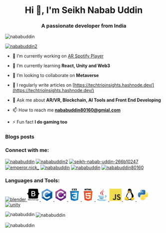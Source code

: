 <h1 align="center">Hi 👋, I'm Seikh Nabab Uddin</h1>
<h3 align="center">A passionate developer from India</h3>

<p align="left"> <img src="https://komarev.com/ghpvc/?username=nababuddin&label=Profile%20views&color=0e75b6&style=flat" alt="nababuddin" /> </p>

<p align="left"> <a href="https://twitter.com/nababuddin2" target="blank"><img src="https://img.shields.io/twitter/follow/nababuddin2?logo=twitter&style=for-the-badge" alt="nababuddin2" /></a> </p>

- 🔭 I’m currently working on [AR Spotify Player](https://www.instagram.com/ar/1000495164626332/)

- 🌱 I’m currently learning **React, Unity and Web3**

- 👯 I’m looking to collaborate on **Metaverse**

- 📝 I regularly write articles on [https://techtrioinsights.hashnode.dev/](https://techtrioinsights.hashnode.dev/)

- 💬 Ask me about **AR/VR, Blockchain, AI Tools and Front End Developing**

- 📫 How to reach me **nababuddin80160@gmial.com**

- ⚡ Fun fact **I do gaming too**

### Blogs posts
<!-- BLOG-POST-LIST:START -->
<!-- BLOG-POST-LIST:END -->

<h3 align="left">Connect with me:</h3>
<p align="left">
<a href="https://dev.to/nababuddin" target="blank"><img align="center" src="https://raw.githubusercontent.com/rahuldkjain/github-profile-readme-generator/master/src/images/icons/Social/devto.svg" alt="nababuddin" height="30" width="40" /></a>
<a href="https://twitter.com/nababuddin2" target="blank"><img align="center" src="https://raw.githubusercontent.com/rahuldkjain/github-profile-readme-generator/master/src/images/icons/Social/twitter.svg" alt="nababuddin2" height="30" width="40" /></a>
<a href="https://linkedin.com/in/seikh-nabab-uddin-266b10247" target="blank"><img align="center" src="https://raw.githubusercontent.com/rahuldkjain/github-profile-readme-generator/master/src/images/icons/Social/linked-in-alt.svg" alt="seikh-nabab-uddin-266b10247" height="30" width="40" /></a>
<a href="https://instagram.com/emperor.nick_" target="blank"><img align="center" src="https://raw.githubusercontent.com/rahuldkjain/github-profile-readme-generator/master/src/images/icons/Social/instagram.svg" alt="emperor.nick_" height="30" width="40" /></a>
<a href="https://www.behance.net/nababuddin" target="blank"><img align="center" src="https://raw.githubusercontent.com/rahuldkjain/github-profile-readme-generator/master/src/images/icons/Social/behance.svg" alt="nababuddin" height="30" width="40" /></a>
<a href="https://hashnode.com/nababuddin" target="blank"><img align="center" src="https://raw.githubusercontent.com/rahuldkjain/github-profile-readme-generator/master/src/images/icons/Social/hashnode.svg" alt="nababuddin" height="30" width="40" /></a>
<a href="https://medium.com/nababuddin80160" target="blank"><img align="center" src="https://raw.githubusercontent.com/rahuldkjain/github-profile-readme-generator/master/src/images/icons/Social/medium.svg" alt="nababuddin80160" height="30" width="40" /></a>
</p>

<h3 align="left">Languages and Tools:</h3>
<p align="left"> <a href="https://www.blender.org/" target="_blank" rel="noreferrer"> <img src="https://download.blender.org/branding/community/blender_community_badge_white.svg" alt="blender" width="40" height="40"/> </a> <a href="https://getbootstrap.com" target="_blank" rel="noreferrer"> <img src="https://raw.githubusercontent.com/devicons/devicon/master/icons/bootstrap/bootstrap-plain-wordmark.svg" alt="bootstrap" width="40" height="40"/> </a> <a href="https://www.cprogramming.com/" target="_blank" rel="noreferrer"> <img src="https://raw.githubusercontent.com/devicons/devicon/master/icons/c/c-original.svg" alt="c" width="40" height="40"/> </a> <a href="https://www.w3schools.com/cs/" target="_blank" rel="noreferrer"> <img src="https://raw.githubusercontent.com/devicons/devicon/master/icons/csharp/csharp-original.svg" alt="csharp" width="40" height="40"/> </a> <a href="https://www.w3schools.com/css/" target="_blank" rel="noreferrer"> <img src="https://raw.githubusercontent.com/devicons/devicon/master/icons/css3/css3-original-wordmark.svg" alt="css3" width="40" height="40"/> </a> <a href="https://www.w3.org/html/" target="_blank" rel="noreferrer"> <img src="https://raw.githubusercontent.com/devicons/devicon/master/icons/html5/html5-original-wordmark.svg" alt="html5" width="40" height="40"/> </a> <a href="https://www.java.com" target="_blank" rel="noreferrer"> <img src="https://raw.githubusercontent.com/devicons/devicon/master/icons/java/java-original.svg" alt="java" width="40" height="40"/> </a> <a href="https://developer.mozilla.org/en-US/docs/Web/JavaScript" target="_blank" rel="noreferrer"> <img src="https://raw.githubusercontent.com/devicons/devicon/master/icons/javascript/javascript-original.svg" alt="javascript" width="40" height="40"/> </a> <a href="https://www.linux.org/" target="_blank" rel="noreferrer"> <img src="https://raw.githubusercontent.com/devicons/devicon/master/icons/linux/linux-original.svg" alt="linux" width="40" height="40"/> </a> <a href="https://www.python.org" target="_blank" rel="noreferrer"> <img src="https://raw.githubusercontent.com/devicons/devicon/master/icons/python/python-original.svg" alt="python" width="40" height="40"/> </a> <a href="https://unity.com/" target="_blank" rel="noreferrer"> <img src="https://www.vectorlogo.zone/logos/unity3d/unity3d-icon.svg" alt="unity" width="40" height="40"/> </a> </p>

<p><img align="left" src="https://github-readme-stats.vercel.app/api/top-langs?username=nababuddin&show_icons=true&locale=en&layout=compact" alt="nababuddin" /></p>

<p>&nbsp;<img align="center" src="https://github-readme-stats.vercel.app/api?username=nababuddin&show_icons=true&locale=en" alt="nababuddin" /></p>

<p><img align="center" src="https://github-readme-streak-stats.herokuapp.com/?user=nababuddin&" alt="nababuddin" /></p>
